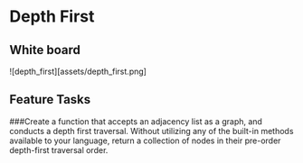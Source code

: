 # Depth First

## White board

![depth_first][assets/depth_first.png]

## Feature Tasks
###Create a function that accepts an adjacency list as a graph, and conducts a depth first traversal. Without utilizing any of the built-in methods available to your language, return a collection of nodes in their pre-order depth-first traversal order.